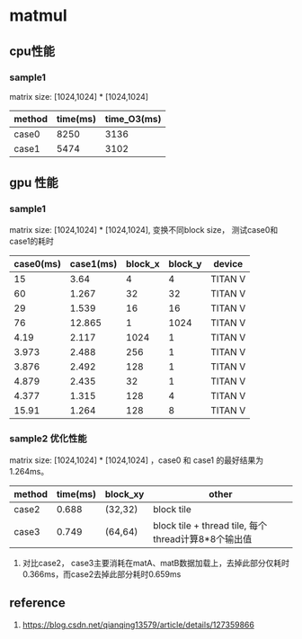 # matmul

## cpu性能
### sample1
matrix size: [1024,1024] * [1024,1024] 

| method | time(ms) | time_O3(ms) | 
| ------ |--------- | ----------- |
| case0  | 8250     | 3136        |
| case1  | 5474     | 3102        |
## gpu 性能
### sample1
matrix size: [1024,1024] * [1024,1024], 变换不同block size， 测试case0和case1的耗时

| case0(ms)| case1(ms)| block_x | block_y | device  | 
| -------- | -------- |-------- |-------- | ------- |
| 15       | 3.64     | 4       | 4       | TITAN V |
| 60       | 1.267    | 32      | 32      | TITAN V |
| 29       | 1.539    | 16      | 16      | TITAN V |
| 76       | 12.865   | 1       | 1024    | TITAN V |
| 4.19     | 2.117    | 1024    | 1       | TITAN V |
| 3.973    | 2.488    | 256     | 1       | TITAN V |
| 3.876    | 2.492    | 128     | 1       | TITAN V |
| 4.879    | 2.435    | 32      | 1       | TITAN V |
| 4.377    | 1.315    | 128     | 4       | TITAN V |
| 15.91    | 1.264    | 128     | 8       | TITAN V |

### sample2 优化性能
matrix size: [1024,1024] * [1024,1024] ，case0 和 case1 的最好结果为1.264ms。

| method   | time(ms) | block_xy | other      |  
| -------- |--------- |--------- | ---------- |
| case2    |  0.688   | (32,32)  | block tile |
| case3    |  0.749   | (64,64)  | block tile + thread tile, 每个thread计算8*8个输出值 |

1. 对比case2， case3主要消耗在matA、matB数据加载上，去掉此部分仅耗时0.366ms，而case2去掉此部分耗时0.659ms

## reference
1. https://blog.csdn.net/qianqing13579/article/details/127359866